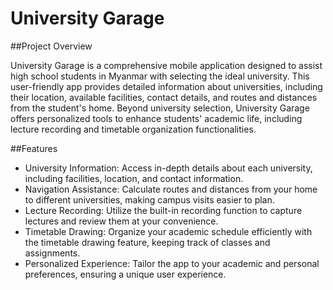 # University Garage

##Project Overview

University Garage is a comprehensive mobile application designed to assist high school students in Myanmar with selecting the ideal university. This user-friendly app provides detailed information about universities, including their location, available facilities, contact details, and routes and distances from the student's home. Beyond university selection, University Garage offers personalized tools to enhance students' academic life, including lecture recording and timetable organization functionalities.

##Features
- University Information: Access in-depth details about each university, including facilities, location, and contact information.
- Navigation Assistance: Calculate routes and distances from your home to different universities, making campus visits easier to plan.
- Lecture Recording: Utilize the built-in recording function to capture lectures and review them at your convenience.
- Timetable Drawing: Organize your academic schedule efficiently with the timetable drawing feature, keeping track of classes and assignments.
- Personalized Experience: Tailor the app to your academic and personal preferences, ensuring a unique user experience.
